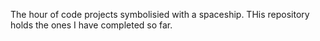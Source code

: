 The hour of code projects symbolisied with a spaceship.
THis repository holds the ones I have completed so far.
